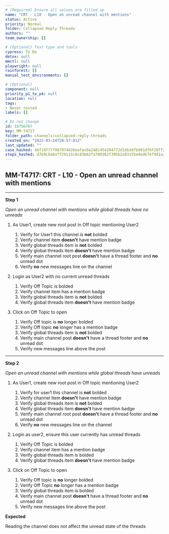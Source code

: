 ```yaml
---
# (Required) Ensure all values are filled up
name: "CRT - L10 - Open an unread channel with mentions"
status: Active
priority: Normal
folder: Collapsed Reply Threads
authors: ""
team_ownership: []

# (Optional) Test type and tools
cypress: To Do
detox: null
mmctl: null
playwright: null
rainforest: []
manual_test_environments: []

# (Optional)
component: null
priority_p1_to_p4: null
location: null
tags: 
- Never tested
labels: []

# Do not change
id: 19756767
key: MM-T4717
folder_path: channels/collapsed-reply-threads
created_on: "2022-03-24T20:57:01Z"
last_updated: ""
case_hashed: 4bf19f77f987074026eafac0a2481454204772d16b16fb901df6f26ff283c9ee89910bb5ea5afd3b8042105b3a65f9e5
steps_hashed: d7b9cbe8aff29115c0c83b82fa700362f395b2a9315be0ad67ef9d1a29cb3ad7b3b41fd0e2f7d512823b28028ac2a44e
---
```


## MM-T4717: CRT - L10 - Open an unread channel with mentions

---

**Step 1**

_Open an unread channel with mentions while global threads have no unreads_

1. As User1, create new root post in Off topic mentioning User2

   1. Verify for User1 this channel is **not** bolded
   2. Verify channel item **doesn't** have mention badge
   3. Verify global threads item is **not** bolded
   4. Verify global threads item **doesn't** have mention badge
   5. Verify main channel root post **doesn't** have a thread footer and **no** unread dot
   6. Verify **no** new messages line on the channel

2. Login as User2 with no current unread threads

   1. Verify Off Topic is bolded
   2. Verify channel item has a mention badge
   3. Verify global threads item is **not** bolded
   4. Verify global threads item **doesn't** have mention badge

3. Click on Off Topic to open

   1. Verify Off topic is **no** longer bolded
   2. Verify Off topic **no** longer has a mention badge
   3. Verify global threads item is **not** bolded
   4. Verify main channel post **doesn't** have a thread footer and **no** unread dot
   5. Verify new messages line above the post

---

**Step 2**

_Open an unread channel with mentions while global threads have unreads_

1. As User1, create new root post in Off topic mentioning User2

   1. Verify for user1 this channel is **not** bolded
   2. Verify channel item **doesn't** have mention badge
   3. Verify global threads item is **not** bolded
   4. Verify global threads item **doesn't** have mention badge
   5. Verify main channel root post **doesn't** have a thread footer and **no** unread dot
   6. Verify **no** new messages line on the channel

2. Login as user2, ensure this user currently has unread threads

   1. Verify Off Topic is bolded
   2. Verify channel item has a mention badge
   3. Verify global threads item is bolded
   4. Verify global threads item **doesn't** have mention badge

3. Click on Off Topic to open

   1. Verify Off topic is **no** longer bolded
   2. Verify Off Topic **no** longer has a mention badge
   3. Verify global threads item is bolded
   4. Verify main channel post **doesn't** have a thread footer and **no** unread dot
   5. Verify new messages line above the post

**Expected**

Reading the channel does not affect the unread state of the threads

